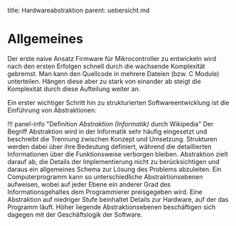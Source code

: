 title: Hardwareabstraktion
parent: uebersicht.md

# Allgemeines
Der erste naive Ansatz Firmware für Mikrocontroller zu entwickeln wird nach den ersten Erfolgen schnell durch die
wachsende Komplexität gebremst. Man kann den Quellcode in mehrere Dateien (bzw. C Module) unterteilen. Hängen diese
aber zu stark von einander ab steigt die Komplexität durch diese Aufteilung weiter an.

Ein erster wichtiger Schritt hin zu strukturierten Softwareentwicklung ist die Einführung von Abstraktionen. 

!!! panel-info "Definition *Abstraktion (Informatik)* durch Wikipedia"
    Der Begriff Abstraktion wird in der Informatik sehr häufig eingesetzt und beschreibt die Trennung zwischen Konzept
    und Umsetzung. Strukturen werden dabei über ihre Bedeutung definiert, während die detaillierten Informationen über
    die Funktionsweise verborgen bleiben. Abstraktion zielt darauf ab, die Details der Implementierung nicht zu
    berücksichtigen und daraus ein allgemeines Schema zur Lösung des Problems abzuleiten. Ein Computerprogramm kann so
    unterschiedliche Abstraktionsebenen aufweisen, wobei auf jeder Ebene ein anderer Grad des Informationsgehaltes dem
    Programmierer preisgegeben wird. Eine Abstraktion auf niedriger Stufe beinhaltet Details zur Hardware, auf der das 
    Programm läuft. Höher liegende Abstraktionsebenen beschäftigen sich dagegen mit der Geschäftslogik der Software.


